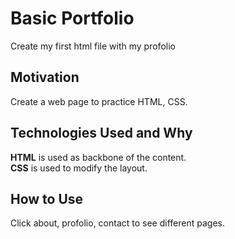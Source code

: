 # Basic Portfolio
Create my first html file with my profolio

## Motivation
Create a web page to practice HTML, CSS.

## Technologies Used and Why
**HTML** is used as backbone of the content.  
**CSS** is used to modify the layout.

## How to Use
Click about, profolio, contact to see different pages.
